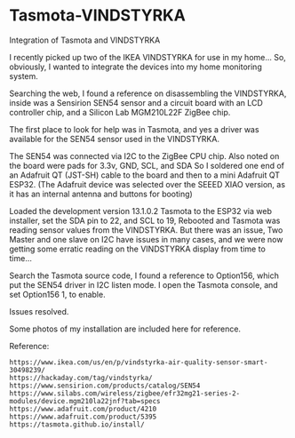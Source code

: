 # Tasmota-VINDSTYRKA
Integration of Tasmota and VINDSTYRKA

I recently picked up two of the IKEA VINDSTYRKA for use in my home...
So, obviously, I wanted to integrate the devices into my home monitoring system.

Searching the web, I found a reference on disassembling the VINDSTYRKA, inside was a Sensirion SEN54 sensor
and a circuit board with an LCD controller chip, and a Silicon Lab MGM210L22F ZigBee chip.

The first place to look for help was in Tasmota, and yes a driver was available for the SEN54 sensor used in the VINDSTYRKA.

The SEN54 was connected via I2C to the ZigBee CPU chip. Also noted on the board were pads for 3.3v, GND, SCL, and SDA
So I soldered one end of an Adafruit QT (JST-SH) cable to the board and then to a mini Adafruit QT ESP32.
(The Adafruit device was selected over the SEEED XIAO version, as it has an internal antenna and buttons for booting)

Loaded the development version 13.1.0.2 Tasmota to the ESP32 via web installer, set the SDA pin to 22, and SCL to 19,
Rebooted and Tasmota was reading sensor values from the VINDSTYRKA. But there was an issue, Two Master and one slave
on I2C have issues in many cases, and we were now getting some erratic reading on the VINDSTYRKA display from time to time...

Search the Tasmota source code, I found a reference to Option156, which put the SEN54 drive​r in ​I2C listen​ mode.
I open the Tasmota console, and set Option156 1, to enable.

Issues resolved.

Some photos of my installation are included here for reference.

Reference:


~~~
https://www.ikea.com/us/en/p/vindstyrka-air-quality-sensor-smart-30498239/
https://hackaday.com/tag/vindstyrka/
https://www.sensirion.com/products/catalog/SEN54
https://www.silabs.com/wireless/zigbee/efr32mg21-series-2-modules/device.mgm210la22jnf?tab=specs
https://www.adafruit.com/product/4210
https://www.adafruit.com/product/5395
https://tasmota.github.io/install/
~~~
